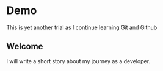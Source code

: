 # Demo

This is yet another trial as I continue learning Git and Github

## Welcome

I will write a short story about my journey as a developer.